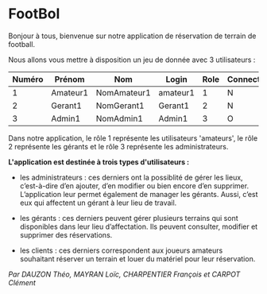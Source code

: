 # FootBol

Bonjour à tous, bienvenue sur notre application de réservation de terrain de football.

Nous allons vous mettre à disposition un jeu de donnée avec 3 utilisateurs :

| Numéro      | Prénom      | Nom        | Login      | Role | Connecté | Mdp            |
|-------------|-------------|------------|------------|------|----------|----------------|
| 1   | Amateur1    | NomAmateur1| amateur1   |   1  |    N     | 123 |
| 2   | Gerant1     | NomGerant1 | Gerant1    |   2  |    N     | 12345 |
| 3   | Admin1      | NomAdmin1  | Admin1     |   3  |    O     | 1234567 |

Dans notre application, le rôle 1 représente les utilisateurs 'amateurs', le rôle 2 représente les gérants et le rôle 3 représente les administrateurs.

__L'application est destinée à trois types d'utilisateurs :__

-    les administrateurs : ces derniers ont la possiblité de gérer les lieux, c’est-à-dire d’en ajouter, d’en modifier ou bien encore d’en supprimer. L’application leur permet également de manager les gérants. Aussi, c’est eux qui affectent un gérant à leur lieu de travail.

-    les gérants : ces derniers peuvent gérer plusieurs terrains qui sont disponibles dans leur lieu d’affectation. Ils peuvent consulter, modifier et supprimer des réservations.

-    les clients : ces derniers correspondent aux joueurs amateurs souhaitant réserver un terrain et louer du matériel pour leur réservation.


*Par DAUZON Théo, MAYRAN Loïc, CHARPENTIER François et CARPOT Clément*